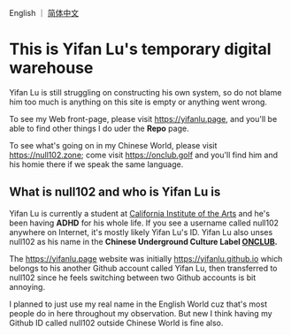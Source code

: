 English ｜ [简体中文](README.zh-cn.md)

# This is Yifan Lu's temporary digital warehouse

Yifan Lu is still struggling on constructing his own system, so do not blame him too much is anything on this site is empty or anything went wrong.

To see my Web front-page, please visit https://yifanlu.page, and you'll be able to find other things I do uder the **Repo** page.

To see what's going on in my Chinese World, please visit https://null102.zone; come visit https://onclub.golf and you'll find him and his homie there if we speak the same language.

## What is null102 and who is Yifan Lu is

Yifan Lu is currently a student at [California Institute of the Arts](https://calarts.edu) and he's been having **ADHD** for his whole life. If you see
a username called null102 anywhere on Internet, it's mostly likely Yifan Lu's ID. Yifan Lu also unses null102 as his name in the **Chinese Underground
Culture Label [ONCLUB](https://onclub.golf).**

The https://yifanlu.page website was initially https://yifanlu.github.io which belongs to his another Github account called Yifan Lu, then transferred to
null102 since he feels switching between two Github accounts is bit annoying.

I planned to just use my real name in the English World cuz that's most people do in here throughout my observation. But new I think having my Github ID called null102 outside Chinese World is fine also.

